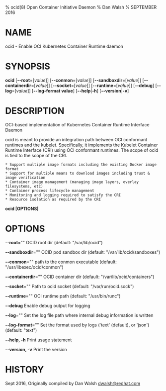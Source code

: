 % ocid(8) Open Container Initiative Daemon
% Dan Walsh
% SEPTEMBER 2016
# NAME
ocid - Enable OCI Kubernetes Container Runtime daemon

# SYNOPSIS
**ocid**
[**--root**=[*value*]]
[**--conmon**=[*value*]]
[**--sandboxdir**=[*value*]]
[**--containerdir**=[*value*]]
[**--socket**=[*value*]]
[**--runtime**=[*value*]]
[**--debug**]
[**--log**=[*value*]]
[**--log-format value**]
[**--help**|**-h**]
[**--version**|**-v**]

# DESCRIPTION
OCI-based implementation of Kubernetes Container Runtime Interface Daemon

ocid is meant to provide an integration path between OCI conformant runtimes and the kubelet. Specifically, it implements the Kubelet Container Runtime Interface (CRI) using OCI conformant runtimes. The scope of ocid is tied to the scope of the CRI.

	* Support multiple image formats including the existing Docker image format
	* Support for multiple means to download images including trust & image verification
	* Container image management (managing image layers, overlay filesystems, etc)
	* Container process lifecycle management
	* Monitoring and logging required to satisfy the CRI
	* Resource isolation as required by the CRI

**ocid [OPTIONS]**

# OPTIONS

**--root**=""
  OCID root dir (default: "/var/lib/ocid")

**--sandboxdir**=""
  OCID pod sandbox dir (default: "/var/lib/ocid/sandboxes")

**--conmon**=""
  path to the conmon executable (default: "/usr/libexec/ocid/conmon")

**--containerdir**=""
  OCID container dir (default: "/var/lib/ocid/containers")

**--socket**=""
  Path to ocid socket (default: "/var/run/ocid.sock")

**--runtime**=""
  OCI runtime path (default: "/usr/bin/runc")

**--debug**
  Enable debug output for logging

**--log**=""
  Set the log file path where internal debug information is written

**--log-format**=""
  Set the format used by logs ('text' (default), or 'json') (default: "text")

**--help, -h**
  Print usage statement

**--version, -v**
  Print the version

# HISTORY
Sept 2016, Originally compiled by Dan Walsh <dwalsh@redhat.com>
